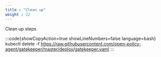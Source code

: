 ```yaml
---
title : "Clean up"
weight : 22
---
```


Clean up steps

:::code{showCopyAction=true showLineNumbers=false language=bash}
kubectl delete -f https://raw.githubusercontent.com/open-policy-agent/gatekeeper/master/deploy/gatekeeper.yaml
:::

